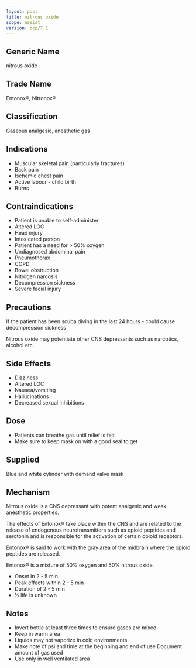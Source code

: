 ```yaml
---
layout: post
title: nitrous oxide
scope: assist
version: pcp/7.1
---
```


## Generic Name

nitrous oxide

## Trade Name

Entonox®, Nitronox®

## Classification

Gaseous analgesic, anesthetic gas

## Indications

- Muscular skeletal pain (particularly fractures)
- Back pain
- Ischemic chest pain
- Active labour - child birth
- Burns

## Contraindications

- Patient is unable to self-administer
- Altered LOC
- Head injury
- Intoxicated person
- Patient has a need for > 50% oxygen
- Undiagnosed abdominal pain
- Pneumothorax
- COPD
- Bowel obstruction
- Nitrogen narcosis
- Decompression sickness
- Severe facial injury

## Precautions

If the patient has been scuba diving in the last 24 hours - could cause decompression sickness

Nitrous oxide may potentiate other CNS depressants such as narcotics, alcohol etc.

## Side Effects

- Dizziness
- Altered LOC
- Nausea/vomiting
- Hallucinations
- Decreased sexual inhibitions

## Dose

- Patients can breathe gas until relief is felt
- Make sure to keep mask on with a good seal to get

## Supplied

Blue and white cylinder with demand valve mask

## Mechanism

Nitrous oxide is a CNS depressant with potent analgesic and weak anesthetic properties.

The effects of Entonox® take place within the CNS and are related to the release of endogenous neurotransmitters such as opioid peptides and serotonin and is responsible for the activation of certain opioid receptors.

Entonox® is said to work with the gray area of the midbrain where the opioid peptides are released.

Entonox® is a mixture of 50% oxygen and 50% nitrous oxide.

- Onset in 2 - 5 min
- Peak effects within 2 - 5 min
- Duration of 2 - 5 min
- ½ life is unknown

## Notes

- Invert bottle at least three times to ensure gases are mixed
- Keep in warm area
- Liquids may not vaporize in cold environments
- Make note of psi and time at the beginning and end of use Document amount of gas used
- Use only in well ventilated area
